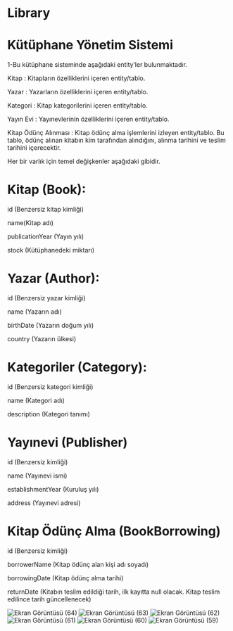 # Library
 # Kütüphane Yönetim Sistemi
1-Bu kütüphane sisteminde aşağıdaki entity’ler bulunmaktadır.

Kitap : Kitapların özelliklerini içeren entity/tablo.

Yazar : Yazarların özelliklerini içeren entity/tablo.

Kategori : Kitap kategorilerini içeren entity/tablo.

Yayın Evi : Yayınevlerinin özelliklerini içeren entity/tablo.

Kitap Ödünç Alınması : Kitap ödünç alma işlemlerini izleyen entity/tablo. Bu tablo, ödünç alınan kitabın kim tarafından alındığını, alınma tarihini ve teslim tarihini içerecektir.

Her bir varlık için temel değişkenler aşağıdaki gibidir.

# Kitap (Book):

id (Benzersiz kitap kimliği)

name(Kitap adı)

publicationYear (Yayın yılı)

stock (Kütüphanedeki miktarı)

# Yazar (Author):

id (Benzersiz yazar kimliği)

name (Yazarın adı)

birthDate (Yazarın doğum yılı)

country (Yazarın ülkesi)

# Kategoriler (Category):

id (Benzersiz kategori kimliği)

name (Kategori adı)

description (Kategori tanımı)

# Yayınevi (Publisher)

id (Benzersiz kimliği)

name (Yayınevi ismi)

establishmentYear (Kuruluş yılı)

address (Yayınevi adresi)

# Kitap Ödünç Alma (BookBorrowing)

id (Benzersiz kimliği)

borrowerName (Kitap ödünç alan kişi adı soyadı)

borrowingDate (Kitap ödünç alma tarihi)

returnDate (Kitabın teslim edildiği tarih, ilk kayıtta null olacak. Kitap teslim edilince tarih güncellenecek)

![Ekran Görüntüsü (64)](https://github.com/GamzeSakarya/Library/assets/126356427/2d153893-9465-4508-a135-6ab183b85337)
![Ekran Görüntüsü (63)](https://github.com/GamzeSakarya/Library/assets/126356427/82623ef1-449a-4991-af36-eef39d2ab655)
![Ekran Görüntüsü (62)](https://github.com/GamzeSakarya/Library/assets/126356427/3ed2a17e-88a3-40e4-a61d-8cf722aee10a)
![Ekran Görüntüsü (61)](https://github.com/GamzeSakarya/Library/assets/126356427/72dec6ad-4114-4e75-bd7f-692dc998cce2)
![Ekran Görüntüsü (60)](https://github.com/GamzeSakarya/Library/assets/126356427/f87b350f-a2e7-49d1-b51c-7ab27b31d61a)
![Ekran Görüntüsü (59)](https://github.com/GamzeSakarya/Library/assets/126356427/718afe04-7926-46e4-96b7-dcea2bdb1f70)


